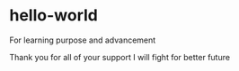 # hello-world
For learning purpose and advancement

Thank you for all of your support
I will fight for better future
